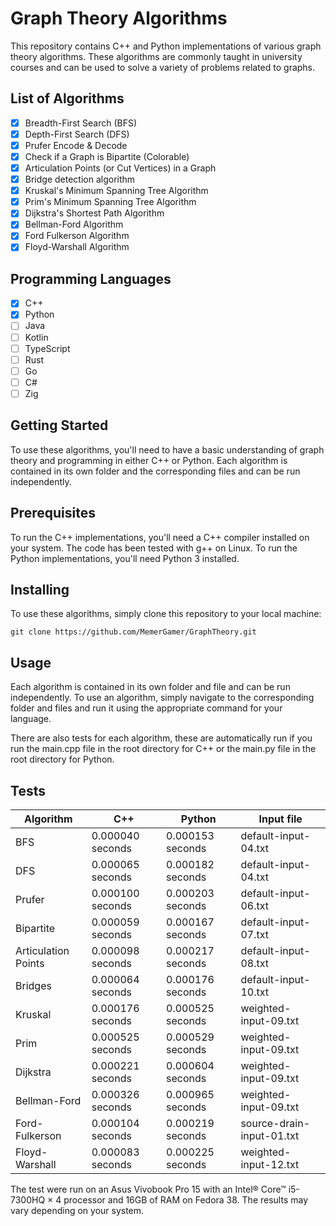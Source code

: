 # Graph Theory Algorithms

This repository contains C++ and Python implementations of various graph theory algorithms. These algorithms are commonly taught in university courses and can be used to solve a variety of problems related to graphs.

## List of Algorithms

- [x] Breadth-First Search (BFS)
- [x] Depth-First Search (DFS)
- [x] Prufer Encode & Decode
- [x] Check if a Graph is Bipartite (Colorable)
- [x] Articulation Points (or Cut Vertices) in a Graph
- [x] Bridge detection algorithm
- [x] Kruskal's Minimum Spanning Tree Algorithm
- [x] Prim's Minimum Spanning Tree Algorithm
- [x] Dijkstra's Shortest Path Algorithm
- [x] Bellman-Ford Algorithm
- [x] Ford Fulkerson Algorithm
- [x] Floyd-Warshall Algorithm

## Programming Languages

- [x] C++
- [x] Python
- [ ] Java
- [ ] Kotlin
- [ ] TypeScript
- [ ] Rust
- [ ] Go
- [ ] C#
- [ ] Zig

## Getting Started

To use these algorithms, you'll need to have a basic understanding of graph theory and programming in either C++ or Python.
Each algorithm is contained in its own folder and the corresponding files and can be run independently.

## Prerequisites

To run the C++ implementations, you'll need a C++ compiler installed on your system. The code has been tested with g++ on Linux. To run the Python implementations, you'll need Python 3 installed.

## Installing

To use these algorithms, simply clone this repository to your local machine:

```console
git clone https://github.com/MemerGamer/GraphTheory.git
```

## Usage

Each algorithm is contained in its own folder and file and can be run independently.
To use an algorithm, simply navigate to the corresponding folder and files and run it using the appropriate command for your language.

There are also tests for each algorithm, these are automatically run if you run the main.cpp file in the root directory for C++ or the main.py file in the root directory for Python.

## Tests

| Algorithm           | C++              | Python           | Input file                |
| ------------------- | ---------------- | ---------------- | ------------------------- |
| BFS                 | 0.000040 seconds | 0.000153 seconds | default-input-04.txt      |
| DFS                 | 0.000065 seconds | 0.000182 seconds | default-input-04.txt      |
| Prufer              | 0.000100 seconds | 0.000203 seconds | default-input-06.txt      |
| Bipartite           | 0.000059 seconds | 0.000167 seconds | default-input-07.txt      |
| Articulation Points | 0.000098 seconds | 0.000217 seconds | default-input-08.txt      |
| Bridges             | 0.000064 seconds | 0.000176 seconds | default-input-10.txt      |
| Kruskal             | 0.000176 seconds | 0.000525 seconds | weighted-input-09.txt     |
| Prim                | 0.000525 seconds | 0.000529 seconds | weighted-input-09.txt     |
| Dijkstra            | 0.000221 seconds | 0.000604 seconds | weighted-input-09.txt     |
| Bellman-Ford        | 0.000326 seconds | 0.000965 seconds | weighted-input-09.txt     |
| Ford-Fulkerson      | 0.000104 seconds | 0.000219 seconds | source-drain-input-01.txt |
| Floyd-Warshall      | 0.000083 seconds | 0.000225 seconds | weighted-input-12.txt     |

The test were run on an Asus Vivobook Pro 15 with an Intel® Core™ i5-7300HQ × 4 processor and 16GB of RAM on Fedora 38.
The results may vary depending on your system.
